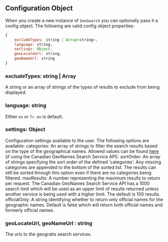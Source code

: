 ## Configuration Object

When you create a new instance of `GeoSearch` you can optionally pass it a config object. The following are valid config object properties:

```js
{
    excludeTypes: string | Array<string>,
    language: string,
    settings: Object,
    geoLocateUrl: string,
    geoNameUrl: string
}
```

### excludeTypes: string | Array<string>

A string or an array of strings of the types of results to exclude from being displayed.

### language: string

Either `en` or `fr`. `en` is default.

### settings: Object

Configuration settings available to the user. The following options are available:
    categories: An array of strings to filter the search results based on the type of the geographical names. Allowed values can be found [here](http://geogratis.gc.ca/services/geoname/en/codes/concise) (if using the Canadian GeoNames Search Service API).
    sortOrder: An array of strings specifying the sort order of the defined 'categories'. Any missing categories are appended to the bottom of the sorted list. The results can still be sorted through this option even if there are no categories being filtered.
    maxResults: A number representing the maximum results to return per request. The Canadian GeoNames Search Service API has a 1000 search limit which will be used as an upper limit of results returned unless another service is being used with a higher limit. The default is 100 results.
    officialOnly: A string identifying whether to return only official names for the geographic names. Default is false which will return both official names and formerly official names.

### geoLocateUrl, geoNameUrl : string

The urls to the geogratis search services.
